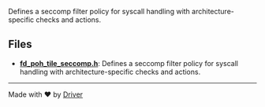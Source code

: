 <!--------------------------------------------------------------------------------->
<!-- IMPORTANT: This file is auto-generated by Driver (https://driver.ai). -------->
<!-- Manual edits may be overwritten on future commits. --------------------------->
<!--------------------------------------------------------------------------------->

Defines a seccomp filter policy for syscall handling with architecture-specific checks and actions.


## Files
- **[fd_poh_tile_seccomp.h](fd_poh_tile_seccomp.h.md)**: Defines a seccomp filter policy for syscall handling with architecture-specific checks and actions.

---
Made with ❤️ by [Driver](https://www.driver.ai/)